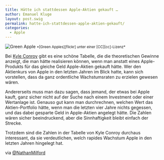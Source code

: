 ```yaml
---
title: Hätte ich stattdessen Apple-Aktien gekauft …
author: Emanuel Kluge
layout: post.swig
permalink: hatte-ich-stattdessen-apple-aktien-gekauft/
categories:
  - Apple
---
```


<noscript data-src="/wp-content/uploads/2010/04/green-apple-480x312.jpg" data-alt="Green Apple">
<img src="/wp-content/uploads/2010/04/green-apple-480x312.jpg" alt="Green Apple">
</noscript>  
<small>*[Green Apples][flickr] unter einer [CC][cc]-Lizenz*</small>

Bei [Kyle Conroy][apple_stock] gibt es eine schöne Tabelle, die die theoretischen Gewinne anzeigt, die man hätte realisieren können, wenn man anstatt eines Apple-Produkts für das gleiche Geld Apple-Aktien gekauft hätte. Wer den Aktienkurs von Apple in den letzten Jahren im Blick hatte, kann sich vorstellen, dass da ganz ordentliche Wachstumsraten zu erzielen gewesen wären.

Andererseits muss man dazu sagen, dass jemand, der etwas bei Apple kauft, ganz sicher nicht auf der Suche nach einem Investment oder einer Wertanlage ist. Genauso gut kann man durchrechnen, welchen Wert das Aktien-Portfolio hätte, wenn man die letzten vier Jahre nichts gegessen, und das dabei gesparte Geld in Apple-Aktien angelegt hätte. Die Zahlen wären sicher beeindruckend, aber die Sinnhaftigkeit bleibt einfach der Strecke.

Trotzdem sind die Zahlen in der Tabelle von Kyle Conroy durchaus interessant, da sie verdeutlichen, welch rapides Wachstum Apple in den letzten Jahren hingelegt hat.

via [@NathanMilford][nathanmilford]

[apple_stock]: http://www.kyleconroy.com/apple-stock.php
[nathanmilford]: http://twitter.com/NathanMilford/status/12848463259
[flickr]: http://www.flickr.com/photos/xeophin/203863178/
[cc]: http://creativecommons.org/licenses/by-nc/2.0/deed.en
